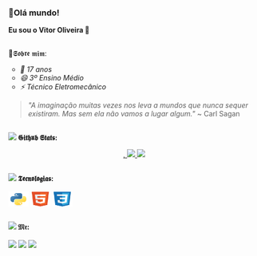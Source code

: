 ### <strong>👾Olá mundo!<br>
  Eu sou o Vitor Oliveira 👋</strong>

##

<p>📌𝕾𝖔𝖇𝖗𝖊 𝖒𝖎𝖒:</p>
  <ul type="circle">
    <li><em> 🔭 17 anos </em>
    <li><em> 😄 3º Ensino Médio </em>
    <li><em> ⚡ Técnico Eletromecânico </em>
  </ul>
  
  <blockquote><em>"A imaginação muitas vezes nos leva a mundos que nunca sequer existiram. Mas sem ela não vamos a lugar algum."</em> ~ Carl Sagan</blockquote>

##

<p><strong><img src="https://emoji.gg/assets/emoji/6312-glowsquid.gif" height="18"> 𝕲𝖎𝖙𝖍𝖚𝖇 𝕾𝖙𝖆𝖙𝖘:</strong></p>
<p align="center">
  <a href="https://github.com/VitorOliveiraSilva">,
  <img height="180em" src="https://github-readme-stats.vercel.app/api?username=VitorOliveiraSilva&show_icons=true&theme=algolia&include_all_commits=true&count_private=true"/>     <img height="140em" src="https://github-readme-stats.vercel.app/api/top-langs/?username=VitorOliveiraSilva&theme=algolia"></a></p>
  
##

 <div>
  <strong><img src="https://emoji.gg/assets/emoji/computer_bsod.png" height="18"> 𝕿𝖊𝖈𝖓𝖔𝖑𝖔𝖌𝖎𝖆𝖘:</strong><br><br>
    <img align="center" alt="Vi-Python" height="30" width="40" src="https://raw.githubusercontent.com/devicons/devicon/master/icons/python/python-original.svg">
    <img align="center" alt="Vi-HTML" height="30" width="40" src="https://raw.githubusercontent.com/devicons/devicon/master/icons/html5/html5-original.svg">
    <img align="center" alt="Vi-CSS" height="30" width="40" src="https://raw.githubusercontent.com/devicons/devicon/master/icons/css3/css3-original.svg">
 </div>
  
##

<div>
  <strong><img src="https://emoji.gg/assets/emoji/7333-parrotdance.gif" height="18"> 𝔐𝔢:</strong><br><br>
    <a href="https://www.facebook.com/profile.php?id=100007642094505" target="_blank"><img src="https://img.shields.io/badge/Facebook-1877F2?style=for-the-badge&logo=facebook&logoColor=white" target="_blank"></a>
    <a href="https://www.instagram.com/vituuu.jpg/" target="_blank"><img src="https://img.shields.io/badge/-Instagram-%23E4405F?style=for-the-badge&logo=instagram&logoColor=white" target="_blank"></a>
  <a href="https://open.spotify.com/user/j5zz4zlb36bcml668btv8j8pi?si=RoP4-cVRSFKImSy6cQCHvg" target="_blank"><img src="https://img.shields.io/badge/Spotify-1ED760?&style=for-the-badge&logo=spotify&logoColor=white" target="_blank"></a>
</div>
